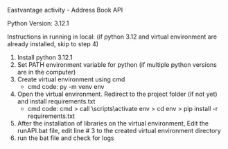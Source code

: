 Eastvantage activity - Address Book API 

Python Version: 3.12.1

Instructions in running in local: 
(if python 3.12 and virtual environment are already installed, skip to step 4)
1. Install python 3.12.1 
2. Set PATH environment variable for python (if multiple python versions are in the computer)
3. Create virtual environment using cmd 
   - cmd code: py -m venv env
4. Open the virtual environment. Redirect to the project folder (if not yet) and install requirements.txt
    - cmd code: 
        cmd > call <directory to env>\scripts\activate
        env > cd <directory to project>
        env > pip install -r requirements.txt
5. After the installation of libraries on the virtual environment, Edit the runAPI.bat file, edit line # 3 <directory to env> to the created virtual environment directory
6. run the bat file and check for logs




